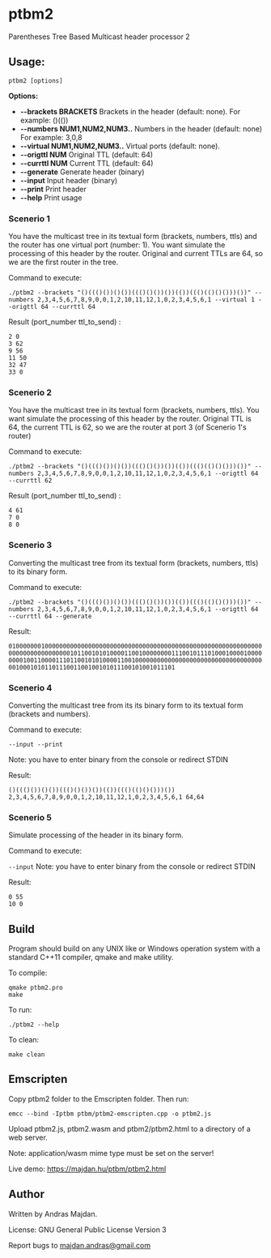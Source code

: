 # ptbm2
Parentheses Tree Based Multicast header processor 2

## Usage:

```ptbm2 [options]```

**Options:**

* **--brackets BRACKETS**
Brackets in the header (default: none).
For example: ()(())
* **--numbers NUM1,NUM2,NUM3..**
Numbers in the header (default: none)
For example: 3,0,8
* **--virtual NUM1,NUM2,NUM3..**
Virtual ports (default: none).
* **--origttl NUM**
Original TTL (default: 64)
* **--currttl NUM**
Current TTL (default: 64)
* **--generate**
Generate header (binary)
* **--input**
Input header (binary)
* **--print**
Print header
* **--help**
Print usage

### Scenerio 1

You have the multicast tree in its textual form (brackets, numbers, ttls) and the router has one virtual port (number: 1). You want simulate the processing of this header by the router. Original and current TTLs are 64, so we are the first router in the tree. 

Command to execute:

```./ptbm2 --brackets "()((()())()())((()()())())(())((()(()()()))())" --numbers 2,3,4,5,6,7,8,9,0,0,1,2,10,11,12,1,0,2,3,4,5,6,1 --virtual 1 --origttl 64 --currttl 64```

Result (port_number ttl_to_send) :

```
2 0
3 62
9 56
11 50
32 47
33 0
```

### Scenerio 2

You have the multicast tree in its textual form (brackets, numbers, ttls). You want simulate the processing of this header by the router. Original TTL is 64, the current TTL is 62, so we are the router at port 3 (of Scenerio 1's router)

Command to execute:

```./ptbm2 --brackets "()((()())()())((()()())())(())((()(()()()))())" --numbers 2,3,4,5,6,7,8,9,0,0,1,2,10,11,12,1,0,2,3,4,5,6,1 --origttl 64 --currttl 62```

Result (port_number ttl_to_send) :

```
4 61
7 0
8 0
```

### Scenerio 3

Converting the multicast tree from its textual form (brackets, numbers, ttls) to its binary form.

Command to execute:

```./ptbm2 --brackets "()((()())()())((()()())())(())((()(()()()))())" --numbers 2,3,4,5,6,7,8,9,0,0,1,2,10,11,12,1,0,2,3,4,5,6,1 --origttl 64 --currttl 64 --generate```

Result:

```0100000001000000000000000000000000000000000000000000000000000000000000000000000000000001011001010100001100100000000111001011101000100001000000001001100001110110010101000011001000000000000000000000000000000000000010001010110111001100100101011100101001011101```

### Scenerio 4

Converting the multicast tree from its its binary form to its textual form (brackets and numbers).

Command to execute:

```--input --print```

Note: you have to enter binary from the console or redirect STDIN

Result:

```()((()())()())((()()())())(())((()(()()()))()) 2,3,4,5,6,7,8,9,0,0,1,2,10,11,12,1,0,2,3,4,5,6,1 64,64```

### Scenerio 5

Simulate processing of the header in its binary form.

Command to execute:

```--input```
Note: you have to enter binary from the console or redirect STDIN

Result:

```
0 55
10 0
```

## Build
Program should build on any UNIX like or Windows operation system with a standard C++11 compiler, qmake and make utility.

To compile:
```
qmake ptbm2.pro
make
```

To run:
```
./ptbm2 --help
```
To clean:
```
make clean
```

## Emscripten

Copy ptbm2 folder to the Emscripten folder. Then run:

```
emcc --bind -Iptbm ptbm/ptbm2-emscripten.cpp -o ptbm2.js
```

Upload ptbm2.js, ptbm2.wasm and ptbm2/ptbm2.html to a directory of a web server.

Note: application/wasm mime type must be set on the server! 

Live demo: https://majdan.hu/ptbm/ptbm2.html

## Author

Written by Andras Majdan.

License: GNU General Public License Version 3

Report bugs to <majdan.andras@gmail.com>

